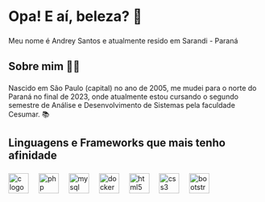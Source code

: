 <h1 align="left">Opa! E aí, beleza? 🤠</h1>

###

<p align="left">Meu nome é Andrey Santos e atualmente resido em Sarandi - Paraná</p>

###

<h2 align="left">Sobre mim 🙋‍♂️</h2>

###

<p align="left">Nascido em São Paulo (capital) no ano de 2005, me mudei para o norte do Paraná no final de 2023, onde atualmente estou cursando o segundo semestre de Análise e Desenvolvimento de Sistemas pela faculdade Cesumar. 📚</p>

###

<h2 align="left">Linguagens e Frameworks que mais tenho afinidade</h2>

###

<div align="left">
  <img src="https://cdn.jsdelivr.net/gh/devicons/devicon/icons/c/c-original.svg" height="40" alt="c logo"  />
  <img width="12" />
  <img src="https://cdn.jsdelivr.net/gh/devicons/devicon/icons/php/php-original.svg" height="40" alt="php logo"  />
  <img width="12" />
  <img src="https://cdn.jsdelivr.net/gh/devicons/devicon/icons/mysql/mysql-original.svg" height="40" alt="mysql logo"  />
  <img width="12" />
  <img src="https://cdn.jsdelivr.net/gh/devicons/devicon/icons/docker/docker-original.svg" height="40" alt="docker logo"  />
  <img width="12" />
  <img src="https://cdn.jsdelivr.net/gh/devicons/devicon/icons/html5/html5-original.svg" height="40" alt="html5 logo"  />
  <img width="12" />
  <img src="https://cdn.jsdelivr.net/gh/devicons/devicon/icons/css3/css3-original.svg" height="40" alt="css3 logo"  />
  <img width="12" />
  <img src="https://cdn.jsdelivr.net/gh/devicons/devicon/icons/bootstrap/bootstrap-original.svg" height="40" alt="bootstrap logo"  />
</div>

###
